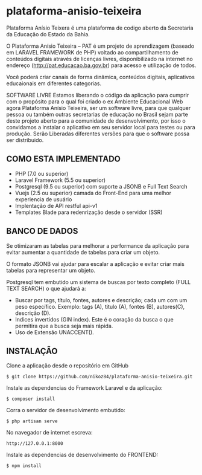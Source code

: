 # plataforma-anisio-teixeira

Plataforma Anísio Teixera é uma plataforma de codigo aberto da Secretaria da Educação do Estado da Bahia.

O Plataforma Anísio Teixeira – PAT é um projeto de aprendizagem (baseado em LARAVEL FRAMEWORK de PHP) voltado ao compartilhamento de conteúdos digitais através de licenças livres, disponibilizado na internet no endereço (http://pat.educacao.ba.gov.br) para acesso e utilização de todos.

Você poderá criar canais de forma dinâmica, conteúdos digitais, aplicativos educaionais em diferentes categorias.  

SOFTWARE LIVRE
Estamos liberando o código da aplicação para cumprir com o propósito para o qual foi criado o ex Ambiente Educacional Web agora Plataforma Anísio Teixeira, ser um software livre, para que qualquer pessoa ou também outras secretarias de educação no Brasil sejam parte deste projeto aberto para a comunidade de desenvolvimento, por isso o convidamos a instalar o aplicativo em seu servidor local para testes ou para produção. Serão Liberadas diferentes versões para que o software possa ser distribuido.

## COMO ESTA IMPLEMENTADO

* PHP (7.0 ou superior)
* Laravel Framework (5.5 ou superior)
* Postgresql (9.5 ou superior) com suporte a JSONB e Full Text Search
* Vuejs (2.5 ou superior) camada do Front-End para uma melhor experiencia de usuário
* Implentação de API restful api-v1
* Templates Blade para redenrização desde o servidor (SSR)

## BANCO DE DADOS

Se otimizaram as tabelas para melhorar a performance da aplicação para evitar aumentar a quantidade de tabelas para criar um objeto.

O formato JSONB vai ajudar para escalar a aplicação e evitar criar mais tabelas para representar um objeto.

Postgresql tem embutido um sistema de buscas por texto completo (FULL TEXT SEARCH) o que ajudará a:

- Buscar por tags, título, fontes, autores e descrição; cada um com um peso específico. Exemplo: tags (A), titulo (A), fontes (B), autores(C), descrição (D).
- Indices invertidos (GIN index). Este é o coração da busca o que permitira que a busca seja mais rápida.
- Uso de Extensão UNACCENT().
  

## INSTALAÇÃO

Clone a aplicação desde o repositório em GitHub

``$ git clone https://github.com/nikoz84/plataforma-anisio-teixeira.git``

Instale as dependencias do Framework Laravel e da aplicação:

 `` $ composer install ``

Corra o servidor de desenvolvimento embutido:

``$ php artisan serve``

No navegador de internet escreva:

``http://127.0.0.1:8000``

Instale as dependencias de desenvolvimento do FRONTEND:

 `` $ npm install ``

